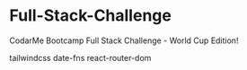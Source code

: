 # Full-Stack-Challenge
CodarMe Bootcamp Full Stack Challenge - World Cup Edition!

tailwindcss
date-fns
react-router-dom